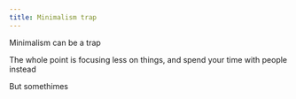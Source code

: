 ```yaml
---
title: Minimalism trap
---
```


Minimalism can be a trap

The whole point is focusing less on things, and spend your time with people instead

But somethimes
